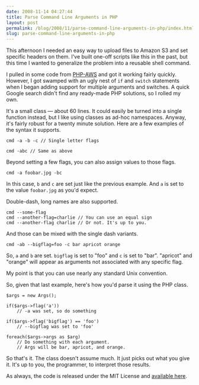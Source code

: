 ```yaml
---
date: 2008-11-14 04:27:44
title: Parse Command Line Arguments in PHP
layout: post
permalink: /blog/2008/11/parse-command-line-arguments-in-php/index.html
slug: parse-command-line-arguments-in-php
---
```

This afternoon I needed an easy way to upload files to Amazon S3 and set specific headers on them. I've built one-off scripts like this in the past, but this time I wanted to generalize the problem into a reusable shell command.

I pulled in some code from [PHP-AWS](http://code.google.com/p/php-aws/) and got it working fairly quickly. However, I got swamped with an ugly nest of `if` and `switch` statements when I began adding support for multiple arguments and switches. A quick Google search didn't find any ready-made PHP solutions, so I rolled my own.

It's a small class &mdash; about 60 lines. It could easily be turned into a single function instead, but I like using classes as ad-hoc namespaces. Anyway, it's fairly robust for a twenty minute solution. Here are a few examples of the syntax it supports.

    cmd -a -b -c // Single letter flags

    cmd -abc // Same as above

Beyond setting a few flags, you can also assign values to those flags.

    cmd -a foobar.jpg -bc

In this case, `b` and `c` are set just like the previous example. And `a` is set to the value `foobar.jpg` as you'd expect.

Double-dash, long names are also supported.

    cmd --some-flag
    cmd --another-flag=charlie // You can use an equal sign
    cmd --another-flag charlie // Or not. It's up to you.

And those can be mixed with the single dash variants.

    cmd -ab --bigflag=foo -c bar apricot orange

So, `a` and `b` are set. `bigflag` is set to "foo" and `c` is set to "bar". "apricot" and "orange" will appear as arguments not associated with any specific flag.

My point is that you can use nearly any standard Unix convention.

So, given that last example, here's how you'd parse it using the PHP class.

    $args = new Args();
    
    if($args->flag('a'))
        // -a was set, so do something
    
    if($args->flag('bigflag') == 'foo')
        // --bigflag was set to 'foo'
    
    foreach($args->args as $arg)
        // Do something with each argument.
        // Args will be bar, apricot, and orange.

So that's it. The class doesn't assume much. It just picks out what you give it. It's up to you, the programmer, to interpret those results.

As always, the code is released under the MIT License and [available here](http://code.google.com/p/tylerhall/source/browse/trunk/class.args.php).